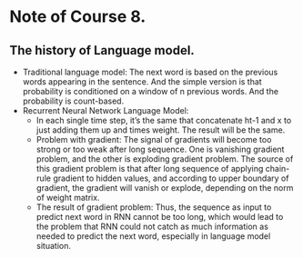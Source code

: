 # Note of Course 8.

## The history of Language model.
- Traditional language model: The next word is based on the previous words appearing in the sentence. And the simple version is that probability is conditioned on a window of n previous words. And the probability is count-based.
- Recurrent Neural Network Language Model: 
	- In each single time step, it’s the same that concatenate ht-1 and x to just adding them up and times weight. The result will be the same.
	- Problem with gradient: The signal of gradients will become too strong or too weak after long sequence. One is vanishing gradient problem, and the other is exploding gradient problem. The source of this gradient problem is that after long sequence of applying chain-rule gradient to hidden values, and according to upper boundary of gradient, the gradient will vanish or explode, depending on the norm of weight matrix.
	- The result of gradient problem: Thus, the sequence as input to predict next word in RNN cannot be too long, which would lead to the problem that RNN could not catch as much information as needed to predict the next word, especially in language model situation.